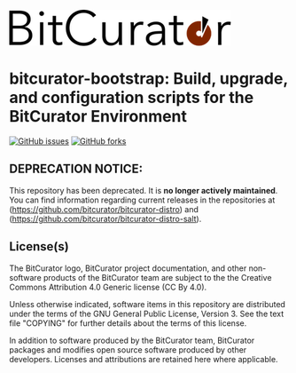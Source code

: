 ![Logo](https://github.com/BitCurator/bitcurator.github.io/blob/master/logos/BitCurator-Basic-400px.png)

# bitcurator-bootstrap: Build, upgrade, and configuration scripts for the BitCurator Environment

[![GitHub issues](https://img.shields.io/github/issues/bitcurator/bitcurator-distro-bootstrap.svg)](https://github.com/bitcurator/bitcurator-distro-bootstrap/issues)
[![GitHub forks](https://img.shields.io/github/forks/bitcurator/bitcurator-distro-bootstrap.svg)](https://github.com/bitcurator/bitcurator-distro-bootstrap/network)

## DEPRECATION NOTICE:

This repository has been deprecated. It is **no longer actively maintained**. You can find information regarding current releases in the repositories at (https://github.com/bitcurator/bitcurator-distro) and (https://github.com/bitcurator/bitcurator-distro-salt).

## License(s)

The BitCurator logo, BitCurator project documentation, and other non-software products of the BitCurator team are subject to the the Creative Commons Attribution 4.0 Generic license (CC By 4.0).

Unless otherwise indicated, software items in this repository are distributed under the terms of the GNU General Public License, Version 3. See the text file "COPYING" for further details about the terms of this license.

In addition to software produced by the BitCurator team, BitCurator packages and modifies open source software produced by other developers. Licenses and attributions are retained here where applicable.

